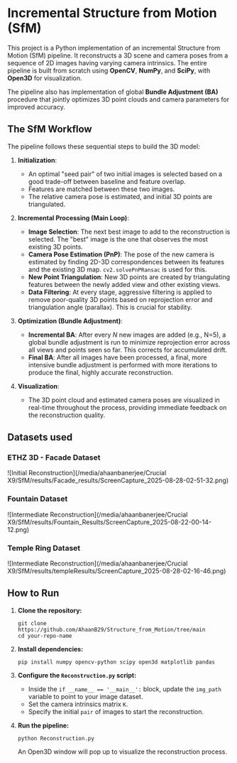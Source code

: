 # Incremental Structure from Motion (SfM)

This project is a Python implementation of an incremental Structure from Motion (SfM) pipeline. It reconstructs a 3D scene and camera poses from a sequence of 2D images having varying camera intrinsics. The entire pipeline is built from scratch using **OpenCV**, **NumPy**, and **SciPy**, with **Open3D** for visualization.

The pipeline also has implementation of  global **Bundle Adjustment (BA)** procedure that jointly optimizes 3D point clouds and camera parameters for improved accuracy.

<!-- ![Final Reconstruction GIF](https://raw.githubusercontent.com/AhaanBanerjee/Visual-Odometry-and-SLAM-Implementations/master/artefacts/SfM.gif)
*(Example output from the Temple dataset)* -->

## The SfM Workflow

The pipeline follows these sequential steps to build the 3D model:

1.  **Initialization**:
    *   An optimal "seed pair" of two initial images is selected based on a good trade-off between baseline and feature overlap.
    *   Features are matched between these two images.
    *   The relative camera pose is estimated, and initial 3D points are triangulated.

2.  **Incremental Processing (Main Loop)**:
    *   **Image Selection**: The next best image to add to the reconstruction is selected. The "best" image is the one that observes the most existing 3D points.
    *   **Camera Pose Estimation (PnP)**: The pose of the new camera is estimated by finding 2D-3D correspondences between its features and the existing 3D map. `cv2.solvePnPRansac` is used for this.
    *   **New Point Triangulation**: New 3D points are created by triangulating features between the newly added view and other existing views.
    *   **Data Filtering**: At every stage, aggressive filtering is applied to remove poor-quality 3D points based on reprojection error and triangulation angle (parallax). This is crucial for stability.

3.  **Optimization (Bundle Adjustment)**:
    *   **Incremental BA**: After every *N* new images are added (e.g., N=5), a global bundle adjustment is run to minimize reprojection error across all views and points seen so far. This corrects for accumulated drift.
    *   **Final BA**: After all images have been processed, a final, more intensive bundle adjustment is performed with more iterations to produce the final, highly accurate reconstruction.

4.  **Visualization**:
    *   The 3D point cloud and estimated camera poses are visualized in real-time throughout the process, providing immediate feedback on the reconstruction quality.

## Datasets used

### ETHZ 3D - Facade Dataset
<!-- Placeholder: Insert an image of your initial 2-view reconstruction here -->
![Initial Reconstruction](/media/ahaanbanerjee/Crucial X9/SfM/results/Facade_results/ScreenCapture_2025-08-28-02-51-32.png)


### Fountain Dataset
<!-- Placeholder: Insert an image of your mid-reconstruction point cloud and cameras here -->
![Intermediate Reconstruction](/media/ahaanbanerjee/Crucial X9/SfM/results/Fountain_Results/ScreenCapture_2025-08-22-00-14-12.png)

### Temple Ring Dataset
<!-- Placeholder: Insert an image of your mid-reconstruction point cloud and cameras here -->
![Intermediate Reconstruction](/media/ahaanbanerjee/Crucial X9/SfM/results/templeResults/ScreenCapture_2025-08-28-02-16-46.png)


## How to Run

1.  **Clone the repository:**
    ```
    git clone https://github.com/AhaanB29/Structure_from_Motion/tree/main
    cd your-repo-name
    ```

2.  **Install dependencies:**
    ```
    pip install numpy opencv-python scipy open3d matplotlib pandas
    ```

3.  **Configure the `Reconstruction.py` script:**
    *   Inside the `if __name__ == '__main__':` block, update the `img_path` variable to point to your image dataset.
    *   Set the camera intrinsics matrix `K`.
    *   Specify the initial `pair` of images to start the reconstruction.

4.  **Run the pipeline:**
    ```
    python Reconstruction.py
    ```
    An Open3D window will pop up to visualize the reconstruction process.
